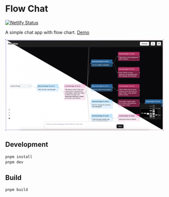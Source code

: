 # Flow Chat

[![Netlify Status](https://api.netlify.com/api/v1/badges/641805a6-407e-4af2-a66f-06385f146717/deploy-status)](https://app.netlify.com/sites/flow-chat/deploys)

A simple chat app with flow chart. [Demo](https://flow-chat.lemonneko.moe/)

![demo](./flow-chat-demo.png)

## Development

```bash
pnpm install
pnpm dev
```

## Build

```bash
pnpm build
```
